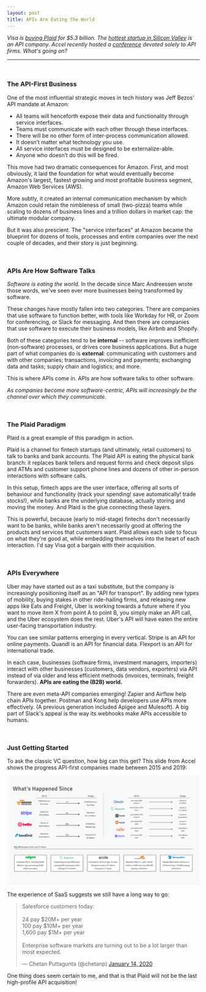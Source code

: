 ```yaml
---
layout: post
title: APIs Are Eating the World
---
```


*Visa is [buying Plaid](https://techcrunch.com/2020/01/13/visa-is-acquiring-plaid-for-5-3-billion-2x-its-final-private-valuation/) for $5.3 billion.  The [hottest startup in Silicon Valley](https://stripe.com/) is an API company.  Accel recently hosted a [conference](https://techcrunch.com/2019/09/06/apis-are-the-next-big-saas-wave/) devoted solely to API firms.  What's going on?*

----

<br/>

### The API-First Business

One of the most influential strategic moves in tech history was Jeff Bezos' API mandate at Amazon: 

- All teams will henceforth expose their data and functionality through service interfaces.
- Teams must communicate with each other through these interfaces.
- There will be no other form of inter-process communication allowed.
- It doesn’t matter what technology you use.
- All service interfaces must be designed to be externalize-able. 
- Anyone who doesn’t do this will be fired. 

This move had two dramatic consequences for Amazon.  First, and most obviously, it laid the foundation for what would eventually become Amazon's largest, fastest growing and most profitable business segment, Amazon Web Services (AWS).  

More subtly, it created an internal communication mechanism by which Amazon could retain the nimbleness of small (two-pizza) teams while scaling to dozens of business lines and a trillion dollars in market cap: the ultimate modular company.

But it was also prescient.  The "service interfaces" at Amazon became the blueprint for dozens of tools, processes and entire companies over the next couple of decades, and their story is just beginning.

<br/>

### APIs Are How Software Talks

*Software is eating the world.*  In the decade since Marc Andreessen wrote those words, we've seen ever more businesses being transformed by software.  

These changes have mostly fallen into two categories.  There are companies that use software to function better, with tools like Workday for HR, or Zoom for conferencing, or Slack for messaging.  And then there are companies that use software to execute their business models, like Airbnb and Shopify.  

Both of these categories tend to be **internal** -- software improves inefficient (non-software) processes, or drives core business applications.  But a huge part of what companies do is **external**:  communicating with customers and with other companies; transactions, invoicing and payments; exchanging data and tasks; supply chain and logistics; and more.

This is where APIs come in.  APIs are how software talks to other software.  

*As companies become more software-centric, APIs will increasingly be the channel over which they communicate.*

<br/>

### The Plaid Paradigm

Plaid is a great example of this paradigm in action.  

Plaid is a channel for fintech startups (and ultimately, retail customers) to talk to banks and bank accounts.  The Plaid API is eating the physical bank branch: it replaces bank tellers and request forms and check deposit slips and ATMs and customer support phone lines and dozens of other in-person interactions with software calls.

In this setup, fintech apps are the user interface, offering all sorts of behaviour and functionality (track your spending!  save automatically!  trade stocks!), while banks are the underlying database, actually storing and moving the money.  And Plaid is the glue connecting these layers.

This is powerful, because (early to mid-stage) fintechs don't necessarily want to be banks, while banks aren't necessarily good at offering the products and services that customers want.  Plaid allows each side to focus on what they're good at, while embedding themselves into the heart of each interaction.  I'd say Visa got a bargain with their acquisition.

<br/>

### APIs Everywhere

Uber may have started out as a taxi substitute, but the company is increasingly positioning itself as an "API for transport".  By adding new types of mobility, buying stakes in other ride-hailing firms, and releasing new apps like Eats and Freight, Uber is working towards a future where if you want to move item X from point A to point B, you simply make an API call, and the Uber ecosystem does the rest.  Uber's API will have eaten the entire user-facing transportation industry.

You can see similar patterns emerging in every vertical.  Stripe is an API for online payments.  Quandl is an API for financial data.  Flexport is an API for international trade.  

In each case, businesses (software firms, investment managers, importers) interact with other businesses (customers, data vendors, exporters) via API instead of via older and less efficient methods (invoices, terminals, freight forwarders).  **APIs are eating the (B2B) world.**

There are even meta-API companies emerging!  Zapier and Airflow help chain APIs together.  Postman and Kong help developers use APIs more effectively.  (A previous generation included Apigee and Mulesoft).  A big part of Slack's appeal is the way its webhooks make APIs accessible to humans.  

<br/>

### Just Getting Started 

To ask the classic VC question, how big can this get?  This slide from Accel shows the progress API-first companies made between 2015 and 2019:

<img src="/assets/img/api-companies-accel.png" alt="API Companies" class="image">

The experience of SaaS suggests we still have a long way to go:

<blockquote class="twitter-tweet"><p lang="en" dir="ltr">Salesforce customers today:<br><br>24 pay $20M+ per year<br>100 pay $10M+ per year<br>1,600 pay $1M+ per year<br><br>Enterprise software markets are turning out to be a lot larger than most expected.</p>&mdash; Chetan Puttagunta (@chetanp) <a href="https://twitter.com/chetanp/status/1217146989370052608?ref_src=twsrc%5Etfw">January 14, 2020</a></blockquote> <script async src="https://platform.twitter.com/widgets.js" charset="utf-8"></script>

One thing does seem certain to me, and that is that Plaid will not be the last high-profile API acquisition!

